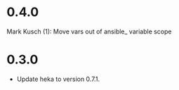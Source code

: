# 0.4.0

Mark Kusch (1):
      Move vars out of ansible_ variable scope

# 0.3.0

* Update heka to version 0.7.1.


<!-- vim: set nofen ts=4 sw=4 et: -->

